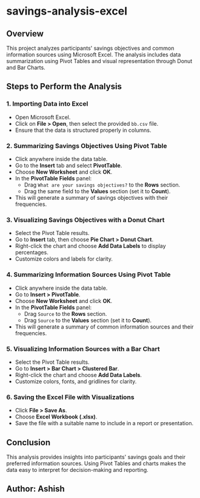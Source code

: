 # savings-analysis-excel

## Overview

This project analyzes participants' savings objectives and common information sources using Microsoft Excel. The analysis includes data summarization using Pivot Tables and visual representation through Donut and Bar Charts.

## Steps to Perform the Analysis

### 1. Importing Data into Excel

- Open Microsoft Excel.
- Click on **File > Open**, then select the provided `bb.csv` file.
- Ensure that the data is structured properly in columns.

### 2. Summarizing Savings Objectives Using Pivot Table

- Click anywhere inside the data table.
- Go to the **Insert** tab and select **PivotTable**.
- Choose **New Worksheet** and click **OK**.
- In the **PivotTable Fields** panel:
  - Drag `What are your savings objectives?` to the **Rows** section.
  - Drag the same field to the **Values** section (set it to **Count**).
- This will generate a summary of savings objectives with their frequencies.

### 3. Visualizing Savings Objectives with a Donut Chart

- Select the Pivot Table results.
- Go to **Insert** tab, then choose **Pie Chart > Donut Chart**.
- Right-click the chart and choose **Add Data Labels** to display percentages.
- Customize colors and labels for clarity.

### 4. Summarizing Information Sources Using Pivot Table

- Click anywhere inside the data table.
- Go to **Insert > PivotTable**.
- Choose **New Worksheet** and click **OK**.
- In the **PivotTable Fields** panel:
  - Drag `Source` to the **Rows** section.
  - Drag `Source` to the **Values** section (set it to **Count**).
- This will generate a summary of common information sources and their frequencies.

### 5. Visualizing Information Sources with a Bar Chart

- Select the Pivot Table results.
- Go to **Insert > Bar Chart > Clustered Bar**.
- Right-click the chart and choose **Add Data Labels**.
- Customize colors, fonts, and gridlines for clarity.

### 6. Saving the Excel File with Visualizations

- Click **File > Save As**.
- Choose **Excel Workbook (.xlsx)**.
- Save the file with a suitable name to include in a report or presentation.

## Conclusion

This analysis provides insights into participants' savings goals and their preferred information sources. Using Pivot Tables and charts makes the data easy to interpret for decision-making and reporting.

## Author: Ashish
